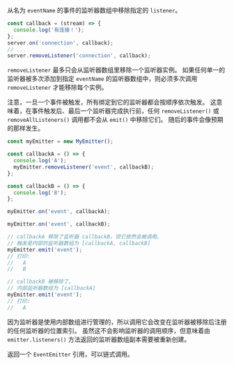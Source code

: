 <!-- YAML
added: v0.1.26
-->

从名为 `eventName` 的事件的监听器数组中移除指定的 `listener`。

```js
const callback = (stream) => {
  console.log('有连接！');
};
server.on('connection', callback);
// ...
server.removeListener('connection', callback);
```

`removeListener` 最多只会从监听器数组里移除一个监听器实例。
如果任何单一的监听器被多次添加到指定 `eventName` 的监听器数组中，则必须多次调用 `removeListener` 才能移除每个实例。

注意，一旦一个事件被触发，所有绑定到它的监听器都会按顺序依次触发。
这意味着，在事件触发后、最后一个监听器完成执行前，任何 `removeListener()` 或 `removeAllListeners()` 调用都不会从 `emit()` 中移除它们。
随后的事件会像预期的那样发生。

```js
const myEmitter = new MyEmitter();

const callbackA = () => {
  console.log('A');
  myEmitter.removeListener('event', callbackB);
};

const callbackB = () => {
  console.log('B');
};

myEmitter.on('event', callbackA);

myEmitter.on('event', callbackB);

// callbackA 移除了监听器 callbackB，但它依然会被调用。
// 触发是内部的监听器数组为 [callbackA, callbackB]
myEmitter.emit('event');
// 打印:
//   A
//   B

// callbackB 被移除了。
// 内部监听器数组为 [callbackA]
myEmitter.emit('event');
// 打印:
//   A

```

因为监听器是使用内部数组进行管理的，所以调用它会改变在监听器被移除后注册的任何监听器的位置索引。
虽然这不会影响监听器的调用顺序，但意味着由 `emitter.listeners()` 方法返回的监听器数组副本需要被重新创建。

返回一个 `EventEmitter` 引用，可以链式调用。

